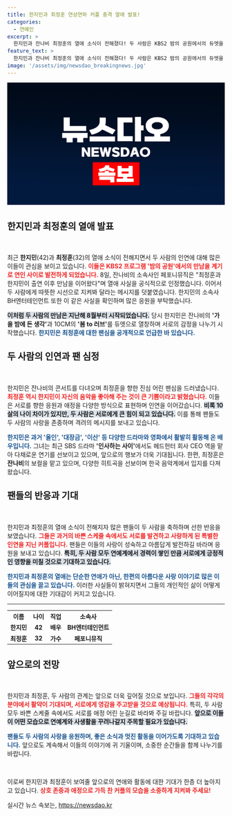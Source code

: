 ```yaml
---
title: 한지민과 최정훈 연상연하 커플 충격 열애 발표!
categories:
  - 연예인
excerpt: >
  한지민과 잔나비 최정훈의 열애 소식이 전해졌다! 두 사람은 KBS2 밤의 공원에서의 듀엣을 계기로 가까워졌으며, 10살의 나이 차를 극복한 이 커플에 대한 팬들의 축하와 응원이 이어지고 있다.
feature_text: >
  한지민과 잔나비 최정훈의 열애 소식이 전해졌다! 두 사람은 KBS2 밤의 공원에서의 듀엣을 계기로 가까워졌으며, 10살의 나이 차를 극복한 이 커플에 대한 팬들의 축하와 응원이 이어지고 있다.
image: '/assets/img/newsdao_breakingnews.jpg'
---
```


<p><img src="/assets/img/newsdao_breakingnews.jpg" alt="firstkoreanews 속보" /></p>

<h2 data-ke-size="size26">한지민과 최정훈의 열애 발표</h2>

<p data-ke-size="size16">&nbsp;</p>

<p>최근 <b>한지민</b>(42)과 <b>최정훈</b>(32)의 열애 소식이 전해지면서 두 사람의 인연에 대해 많은 이들이 관심을 보이고 있습니다. <b><span style="color: #ee2323;">이들은 KBS2 프로그램 '밤의 공원'에서의 만남을 계기로 연인 사이로 발전하게 되었습니다.</span></b> 8일, 잔나비의 소속사인 페포니뮤직은 "최정훈과 한지민이 출연 이후 만남을 이어왔다"며 열애 사실을 공식적으로 인정했습니다. 이어서 두 사람에게 따뜻한 시선으로 지켜봐 달라는 메시지를 덧붙였습니다. 한지민의 소속사 BH엔터테인먼트 또한 이 같은 사실을 확인하며 많은 응원을 부탁했습니다.</p>

<p><b><span style="background-color: #21538527;">이처럼 두 사람의 만남은 지난해 8월부터 시작되었습니다.</span></b> 당시 한지민은 잔나비의 <b>'가을 밤에 든 생각'</b>과 10CM의 <b>'봄 to 러브'</b>를 듀엣으로 열창하며 서로의 감정을 나누기 시작했습니다. <b><span style="color: #1a5490;">한지민은 최정훈에 대한 팬심을 공개적으로 언급한 바 있습니다.</span></b> </p>

<h2 data-ke-size="size26">두 사람의 인연과 팬 심정</h2>

<p data-ke-size="size16">&nbsp;</p>

<p>한지민은 잔나비의 콘서트를 다녀오며 최정훈을 향한 진심 어린 팬심을 드러냈습니다. <b><span style="color: #ee2323;">최정훈 역시 한지민이 자신의 음악을 좋아해 주는 것이 큰 기쁨이라고 밝혔습니다.</span></b> 이들은 서로를 향한 응원과 애정을 다양한 방식으로 표현하며 인연을 이어갔습니다. <b><span style="background-color: #21538527;">비록 10살의 나이 차이가 있지만, 두 사람은 서로에게 큰 힘이 되고 있습니다.</span></b> 이를 통해 팬들도 두 사람의 사랑을 존중하며 격려의 메시지를 보내고 있습니다.</p>

<p><b><span style="color: #1a5490;">한지민은 과거 '올인', '대장금', '이산' 등 다양한 드라마와 영화에서 활발히 활동해 온 배우입니다.</span></b> 그녀는 최근 SBS 드라마 <b>'인사하는 사이'</b>에서도 헤드헌터 회사 CEO 역을 맡아 다채로운 연기를 선보이고 있으며, 앞으로의 행보가 더욱 기대됩니다. 한편, 최정훈은 <b>잔나비</b>의 보컬을 맡고 있으며, 다양한 히트곡을 선보이며 한국 음악계에서 입지를 다져왔습니다.</p>

<h2 data-ke-size="size26">팬들의 반응과 기대</h2>

<p data-ke-size="size16">&nbsp;</p>

<p>한지민과 최정훈의 열애 소식이 전해지자 많은 팬들이 두 사람을 축하하며 선한 반응을 보였습니다. <b><span style="color: #ee2323;">그들은 과거의 바쁜 스케줄 속에서도 서로를 발견하고 사랑하게 된 특별한 인연을 지닌 커플입니다.</span></b> 팬들은 이들의 사랑이 성숙하고 아름답게 발전하길 바라며 응원을 보내고 있습니다. <b><span style="background-color: #21538527;">특히, 두 사람 모두 연예계에서 경력이 쌓인 만큼 서로에게 긍정적인 영향을 미칠 것으로 기대하고 있습니다.</span></b> </p>

<p><b><span style="color: #1a5490;">한지민과 최정훈의 열애는 단순한 연애가 아닌, 한편의 아름다운 사랑 이야기로 많은 이들의 관심을 끌고 있습니다.</span></b> 이러한 사실들이 밝혀지면서 그들의 개인적인 삶이 어떻게 이어질지에 대한 기대감이 커지고 있습니다.</p>

<hr>

<table style="width: 100%;">
    <tr>
        <th style="text-align: center;">이름</th>
        <th style="text-align: center;">나이</th>
        <th style="text-align: center;">직업</th>
        <th style="text-align: center;">소속사</th>
    </tr>
    <tr>
        <td style="text-align: center; height: 17px;"><b>한지민</b></td>
        <td style="text-align: center; height: 17px;"><b>42</b></td>
        <td style="text-align: center; height: 17px;"><b>배우</b></td>
        <td style="text-align: center; height: 17px;"><b>BH엔터테인먼트</b></td>
    </tr>
    <tr>
        <td style="text-align: center; height: 17px;"><b>최정훈</b></td>
        <td style="text-align: center; height: 17px;"><b>32</b></td>
        <td style="text-align: center; height: 17px;"><b>가수</b></td>
        <td style="text-align: center; height: 17px;"><b>페포니뮤직</b></td>
    </tr>
</table>

<h2 data-ke-size="size26">앞으로의 전망</h2>

<p data-ke-size="size16">&nbsp;</p>

<p>한지민과 최정훈, 두 사람의 관계는 앞으로 더욱 깊어질 것으로 보입니다. <b><span style="color: #ee2323;">그들의 각각의 분야에서 활약이 기대되며, 서로에게 영감을 주고받을 것으로 예상됩니다.</span></b> 특히, 두 사람 모두 바쁜 스케줄 속에서도 서로를 애정 어린 눈길로 바라봐 주길 바랍니다. <b><span style="background-color: #21538527;">앞으로 이들이 어떤 모습으로 연예계와 사생활을 꾸려나갈지 주목할 필요가 있습니다.</span></b> </p>

<p><b><span style="color: #1a5490;">팬들도 두 사람의 사랑을 응원하며, 좋은 소식과 멋진 활동을 이어가도록 기대하고 있습니다.</span></b> 앞으로도 계속해서 이들의 이야기에 귀 기울이며, 소중한 순간들을 함께 나누기를 바랍니다.</p>

<p data-ke-size="size16">&nbsp;</p> 

<p>이로써 한지민과 최정훈이 보여줄 앞으로의 연애와 활동에 대한 기대가 한층 더 높아지고 있습니다. <b><span style="color: #ee2323;">상호 존중과 애정으로 가득 찬 커플의 모습을 소중하게 지켜봐 주세요!</span></b></p>
실시간 뉴스 속보는, <a href="https://newsdao.kr" rel="dofollow">https://newsdao.kr</a>


